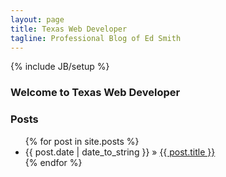```yaml
---
layout: page
title: Texas Web Developer
tagline: Professional Blog of Ed Smith
---
```

{% include JB/setup %}

### Welcome to Texas Web Developer

### Posts

<ul class="posts">
  {% for post in site.posts %}
    <li><span>{{ post.date | date_to_string }}</span> &raquo; <a href="{{ BASE_PATH }}{{ post.url }}">{{ post.title }}</a></li>
  {% endfor %}
</ul>